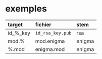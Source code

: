 # exemples

|target|fichier|stem|
|:-|:-|:-|
|id_%\_key|`id_rsa_key.pub`|rsa|
|mod.%|mod.enigma|enigma|
|%.mod|enigma.mod|enigma|

